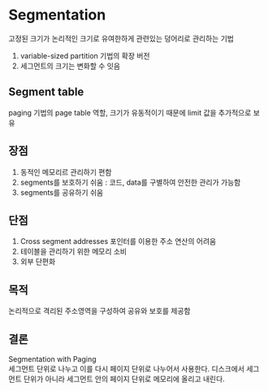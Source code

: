 # Segmentation
고정된 크기가 논리적인 크기로 유여한하게 관련있는 덩어리로 관리하는 기법    
1. variable-sized partition 기법의 확장 버전    
2. 세그먼트의 크기는 변화할 수 잇음

## Segment table 
paging 기법의 page table 역할, 크기가 유동적이기 때문에 limit 값을 추가적으로 보유

## 장점
1. 동적인 메모리르 관리하기 편함
2. segments를 보호하기 쉬움 : 코드, data를 구별하여 안전한 관리가 가능함
3. segments를 공유하기 쉬움

## 단점
1. Cross segment addresses
포인터를 이용한 주소 연산의 어려움 
2. 테이블을 관리하기 위한 메모리 소비
3. 외부 단편화

## 목적
논리적으로 격리된 주소영역을 구성하여 공유와 보호를 제공함

## 결론
Segmentation with Paging    
세그먼트 단위로 나누고 이를 다시 페이지 단위로 나누어서 사용한다.
디스크에서 세그먼트 단위가 아니라 세그먼트 안의 페이지 단위로 메모리에 올리고 내린다.
